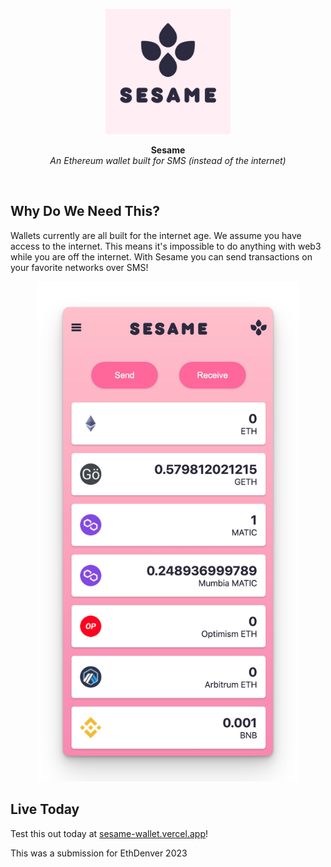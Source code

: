 <p align="center">
  <img src="/public/logo.png" height="200" title="Logo"/>
</p>
<p align="center">

  <b>
    Sesame
  </b>
  <br/>
  <i>An Ethereum wallet built for SMS (instead of the internet)</i>
  <br/>
</p>

<br/>

## Why Do We Need This?

Wallets currently are all built for the internet age. We assume you have access to the internet. This means it's impossible to do anything with web3 while you are off the internet. With Sesame you can send transactions on your favorite networks over SMS!

<p align="center">
  <img src="/public/screenshot-1.jpg" height="800" title="Logo"/>
  </p>

## Live Today

Test this out today at [sesame-wallet.vercel.app](https://sesame-wallet.vercel.app)!

This was a submission for EthDenver 2023
